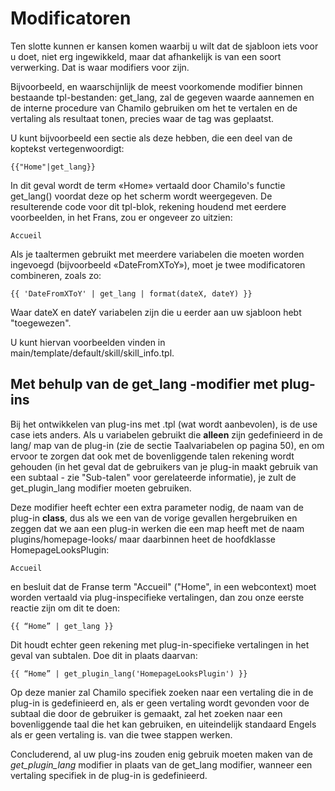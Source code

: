 # Modificatoren

Ten slotte kunnen er kansen komen waarbij u wilt dat de sjabloon iets voor u doet, niet erg ingewikkeld, maar dat afhankelijk is van een soort verwerking. Dat is waar modifiers voor zijn.

Bijvoorbeeld, en waarschijnlijk de meest voorkomende modifier binnen bestaande tpl-bestanden: get\_lang, zal de gegeven waarde aannemen en de interne procedure van Chamilo gebruiken om het te vertalen en de vertaling als resultaat tonen, precies waar de tag was geplaatst.

U kunt bijvoorbeeld een sectie als deze hebben, die een deel van de koptekst vertegenwoordigt:

```text
{{"Home"|get_lang}}
```

In dit geval wordt de term «Home» vertaald door Chamilo's functie get\_lang\(\) voordat deze op het scherm wordt weergegeven. De resulterende code voor dit tpl-blok, rekening houdend met eerdere voorbeelden, in het Frans, zou er ongeveer zo uitzien:

```text
Accueil
```

Als je taaltermen gebruikt met meerdere variabelen die moeten worden ingevoegd \(bijvoorbeeld «DateFromXToY»\), moet je twee modificatoren combineren, zoals zo:

```text
{{ 'DateFromXToY' | get_lang | format(dateX, dateY) }}
```

Waar dateX en dateY variabelen zijn die u eerder aan uw sjabloon hebt "toegewezen".

U kunt hiervan voorbeelden vinden in main/template/default/skill/skill\_info.tpl.

## Met behulp van de get\_lang -modifier met plug-ins

Bij het ontwikkelen van plug-ins met .tpl \(wat wordt aanbevolen\), is de use case iets anders. Als u variabelen gebruikt die **alleen** zijn gedefinieerd in de lang/ map van de plug-in \(zie de sectie Taalvariabelen op pagina 50\), en om ervoor te zorgen dat ook met de bovenliggende talen rekening wordt gehouden \(in het geval dat de gebruikers van je plug-in maakt gebruik van een subtaal - zie "Sub-talen" voor gerelateerde informatie\), je zult de get\_plugin\_lang modifier moeten gebruiken.

Deze modifier heeft echter een extra parameter nodig, de naam van de plug-in **class**, dus als we een van de vorige gevallen hergebruiken en zeggen dat we aan een plug-in werken die een map heeft met de naam plugins/homepage-looks/ maar daarbinnen heet de hoofdklasse HomepageLooksPlugin:

```text
Accueil
```

en besluit dat de Franse term "Accueil" \("Home", in een webcontext\) moet worden vertaald via plug-inspecifieke vertalingen, dan zou onze eerste reactie zijn om dit te doen:

```text
{{ “Home” | get_lang }}
```

Dit houdt echter geen rekening met plug-in-specifieke vertalingen in het geval van subtalen. Doe dit in plaats daarvan:

```text
{{ “Home” | get_plugin_lang('HomepageLooksPlugin') }}
```

Op deze manier zal Chamilo specifiek zoeken naar een vertaling die in de plug-in is gedefinieerd en, als er geen vertaling wordt gevonden voor de subtaal die door de gebruiker is gemaakt, zal het zoeken naar een bovenliggende taal die het kan gebruiken, en uiteindelijk standaard Engels als er geen vertaling is. van die twee stappen werken.

Concluderend, al uw plug-ins zouden enig gebruik moeten maken van de _get\_plugin\_lang_ modifier in plaats van de get\_lang modifier, wanneer een vertaling specifiek in de plug-in is gedefinieerd.


